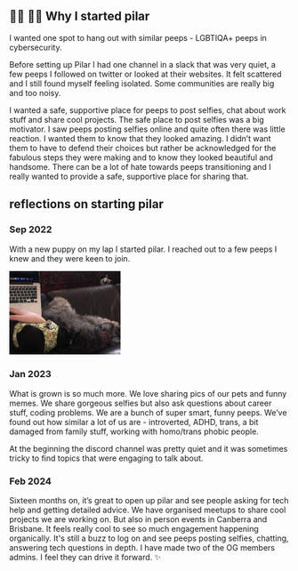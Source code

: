 ## 🏳️‍⚧️ 🏳️‍🌈 Why I started pilar
          
I wanted one spot to hang out with similar peeps - LGBTIQA+ peeps in cybersecurity.

Before setting up Pilar I had one channel in a slack that was very quiet, a few peeps I followed on twitter or looked at their websites. It felt scattered and I still found myself feeling isolated. Some communities are really big and too noisy.

I wanted a safe, supportive place for peeps to post selfies, chat about work stuff and share cool projects. The safe place to post selfies was a big motivator. I saw peeps posting selfies online and quite often there was little reaction. I wanted them to know that they looked amazing. I didn’t want them to have to defend their choices but rather be acknowledged for the fabulous steps they were making and to know they looked beautiful and handsome. There can be a lot of hate towards peeps transitioning and I really wanted to provide a safe, supportive place for sharing that.

## reflections on starting pilar

### Sep 2022
With a new puppy on my lap I started pilar. I reached out to a few peeps I knew and they were keen to join.

<img src="https://github.com/thequietlife/pilar/blob/bbb2b7f6195d8949aa18763e31d5f7f13a795efe/images/starting%20pilar.jpeg"
alt="person working on laptop with two dogs nearby" width="200"/>

### Jan 2023
What is grown is so much more. We love sharing pics of our pets and funny memes. We share gorgeous selfies but also ask questions about career stuff, coding problems. We are a bunch of super smart, funny peeps. We’ve found out how similar a lot of us are - introverted, ADHD, trans, a bit damaged from family stuff, working with homo/trans phobic people.

At the beginning the discord channel was pretty quiet and it was sometimes tricky to find topics that were engaging to talk about.

### Feb 2024
Sixteen months on, it’s great to open up pilar and see people asking for tech help and getting detailed advice. 
We have organised meetups to share cool projects we are working on. But also in person events in Canberra and Brisbane. It feels really cool to see so much engagement happening organically. It's still a buzz to log on and see peeps posting selfies, chatting, answering tech questions in depth. I have made two of the OG members admins. I feel they can drive it forward. ✨

